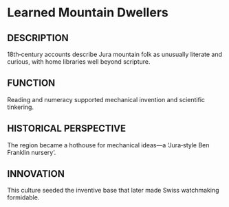 # Learned Mountain Dwellers

## DESCRIPTION
18th‑century accounts describe Jura mountain folk as unusually literate and curious, with home libraries well beyond scripture.

## FUNCTION
Reading and numeracy supported mechanical invention and scientific tinkering.

## HISTORICAL PERSPECTIVE
The region became a hothouse for mechanical ideas—a ‘Jura‑style Ben Franklin nursery’.

## INNOVATION
This culture seeded the inventive base that later made Swiss watchmaking formidable.
